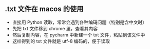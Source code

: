 ## .txt 文件在 macos 的使用
- 直接用 Python 读取，常常会遇到各种编码问题（特别是含中文时）
- 先把 txt 文件移到 chrome 里，查看其内容
- 然后复制内容，在 pycharm 中新建一个 txt 文件，粘贴到该文件中
- 这样得到的 txt 文件就是 utf-8 编码的，便于读取